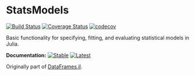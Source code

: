# StatsModels

[![Build Status](https://travis-ci.org/JuliaStats/StatsModels.jl.svg?branch=master)](https://travis-ci.org/JuliaStats/StatsModels.jl)
[![Coverage Status](https://coveralls.io/repos/github/JuliaStats/StatsModels.jl/badge.svg?branch=master)](https://coveralls.io/github/JuliaStats/StatsModels.jl?branch=master)
[![codecov](https://codecov.io/gh/JuliaStats/StatsModels.jl/branch/master/graph/badge.svg)](https://codecov.io/gh/JuliaStats/StatsModels.jl)

Basic functionality for specifying, fitting, and evaluating statistical models
in Julia.

**Documentation:** 
[![Stable](https://img.shields.io/badge/docs-stable-blue.svg)](https://juliastats.github.io/StatsModels.jl/stable)
[![Latest](https://img.shields.io/badge/docs-latest-blue.svg)](https://juliastats.github.io/StatsModels.jl/latest)

Originally part of [DataFrames.jl](http://github.com/JuliaStats/DataFrames.jl).
